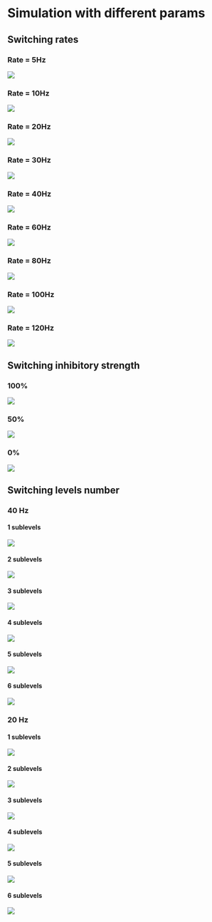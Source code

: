 # Simulation with different params

## Switching rates

### Rate = 5Hz

![](img/slices5Hz-100.0%Inh.png)

### Rate = 10Hz

![](img/slices10Hz-100.0%Inh.png)

### Rate = 20Hz

![](img/slices20Hz-100.0%Inh.png)

### Rate = 30Hz

![](img/slices30Hz-100.0%Inh.png)

### Rate = 40Hz

![](img/slices40Hz-100.0%Inh.png)

### Rate = 60Hz

![](img/slices60Hz-100.0%Inh.png)

### Rate = 80Hz

![](img/slices80Hz-100.0%Inh.png)

### Rate = 100Hz

![](img/slices100Hz-100.0%Inh.png)

### Rate = 120Hz

![](img/slices120Hz-100.0%Inh.png)

## Switching inhibitory strength

### 100%

![](img/slices40Hz-100.0%Inh.png)

### 50%

![](img/slices40Hz-50.0%Inh.png)

### 0%

![](img/slices40Hz-0.0%Inh.png)

## Switching levels number

### 40 Hz

#### 1 sublevels

![](img/slices40Hz-100.0%Inh-1sublevels.png)

#### 2 sublevels

![](img/slices40Hz-100.0%Inh-2sublevels.png)

#### 3 sublevels

![](img/slices40Hz-100.0%Inh-3sublevels.png)

#### 4 sublevels

![](img/slices40Hz-100.0%Inh-4sublevels.png)

#### 5 sublevels

![](img/slices40Hz-100.0%Inh-5sublevels.png)

#### 6 sublevels

![](img/slices40Hz-100.0%Inh-6sublevels.png)

### 20 Hz

#### 1 sublevels

![](img/slices20Hz-100.0%Inh-1sublevels.png)

#### 2 sublevels

![](img/slices20Hz-100.0%Inh-2sublevels.png)

#### 3 sublevels

![](img/slices20Hz-100.0%Inh-3sublevels.png)

#### 4 sublevels

![](img/slices20Hz-100.0%Inh-4sublevels.png)

#### 5 sublevels

![](img/slices20Hz-100.0%Inh-5sublevels.png)

#### 6 sublevels

![](img/slices20Hz-100.0%Inh-6sublevels.png)
